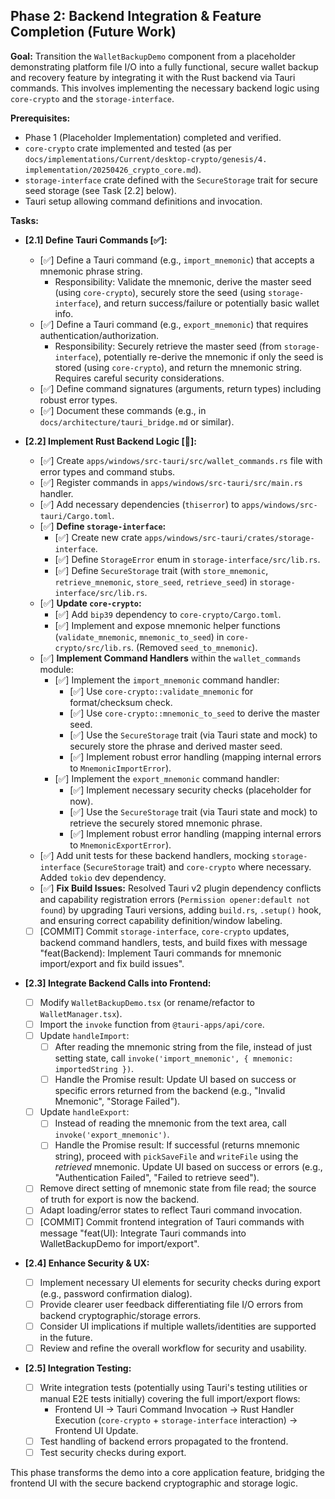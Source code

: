 ## Phase 2: Backend Integration & Feature Completion (Future Work)

**Goal:** Transition the `WalletBackupDemo` component from a placeholder demonstrating platform file I/O into a fully functional, secure wallet backup and recovery feature by integrating it with the Rust backend via Tauri commands. This involves implementing the necessary backend logic using `core-crypto` and the `storage-interface`.

**Prerequisites:**
*   Phase 1 (Placeholder Implementation) completed and verified.
*   `core-crypto` crate implemented and tested (as per `docs/implementations/Current/desktop-crypto/genesis/4. implementation/20250426_crypto_core.md`).
*   `storage-interface` crate defined with the `SecureStorage` trait for secure seed storage (see Task [2.2] below).
*   Tauri setup allowing command definitions and invocation.

**Tasks:**

*   **[2.1] Define Tauri Commands [✅]:**
    *   [✅] Define a Tauri command (e.g., `import_mnemonic`) that accepts a mnemonic phrase string.
        *   Responsibility: Validate the mnemonic, derive the master seed (using `core-crypto`), securely store the seed (using `storage-interface`), and return success/failure or potentially basic wallet info.
    *   [✅] Define a Tauri command (e.g., `export_mnemonic`) that requires authentication/authorization.
        *   Responsibility: Securely retrieve the master seed (from `storage-interface`), potentially re-derive the mnemonic if only the seed is stored (using `core-crypto`), and return the mnemonic string. Requires careful security considerations.
    *   [✅] Define command signatures (arguments, return types) including robust error types.
    *   [✅] Document these commands (e.g., in `docs/architecture/tauri_bridge.md` or similar).

*   **[2.2] Implement Rust Backend Logic [🚧]:**
    *   [✅] Create `apps/windows/src-tauri/src/wallet_commands.rs` file with error types and command stubs.
    *   [✅] Register commands in `apps/windows/src-tauri/src/main.rs` handler.
    *   [✅] Add necessary dependencies (`thiserror`) to `apps/windows/src-tauri/Cargo.toml`.
    *   [✅] **Define `storage-interface`:**
        *   [✅] Create new crate `apps/windows/src-tauri/crates/storage-interface`.
        *   [✅] Define `StorageError` enum in `storage-interface/src/lib.rs`.
        *   [✅] Define `SecureStorage` trait (with `store_mnemonic`, `retrieve_mnemonic`, `store_seed`, `retrieve_seed`) in `storage-interface/src/lib.rs`.
    *   [✅] **Update `core-crypto`:**
        *   [✅] Add `bip39` dependency to `core-crypto/Cargo.toml`.
        *   [✅] Implement and expose mnemonic helper functions (`validate_mnemonic`, `mnemonic_to_seed`) in `core-crypto/src/lib.rs`. (Removed `seed_to_mnemonic`).
    *   [✅] **Implement Command Handlers** within the `wallet_commands` module:
        *   [✅] Implement the `import_mnemonic` command handler:
            *   [✅] Use `core-crypto::validate_mnemonic` for format/checksum check.
            *   [✅] Use `core-crypto::mnemonic_to_seed` to derive the master seed.
            *   [✅] Use the `SecureStorage` trait (via Tauri state and mock) to securely store the phrase and derived master seed.
            *   [✅] Implement robust error handling (mapping internal errors to `MnemonicImportError`).
        *   [✅] Implement the `export_mnemonic` command handler:
            *   [✅] Implement necessary security checks (placeholder for now).
            *   [✅] Use the `SecureStorage` trait (via Tauri state and mock) to retrieve the securely stored mnemonic phrase.
            *   [✅] Implement robust error handling (mapping internal errors to `MnemonicExportError`).
    *   [✅] Add unit tests for these backend handlers, mocking `storage-interface` (`SecureStorage` trait) and `core-crypto` where necessary. Added `tokio` dev dependency.
    *   [✅] **Fix Build Issues:** Resolved Tauri v2 plugin dependency conflicts and capability registration errors (`Permission opener:default not found`) by upgrading Tauri versions, adding `build.rs`, `.setup()` hook, and ensuring correct capability definition/window labeling.
    *   [ ] [COMMIT] Commit `storage-interface`, `core-crypto` updates, backend command handlers, tests, and build fixes with message "feat(Backend): Implement Tauri commands for mnemonic import/export and fix build issues".

*   **[2.3] Integrate Backend Calls into Frontend:**
    *   [ ] Modify `WalletBackupDemo.tsx` (or rename/refactor to `WalletManager.tsx`).
    *   [ ] Import the `invoke` function from `@tauri-apps/api/core`.
    *   [ ] Update `handleImport`:
        *   [ ] After reading the mnemonic string from the file, instead of just setting state, call `invoke('import_mnemonic', { mnemonic: importedString })`.
        *   [ ] Handle the Promise result: Update UI based on success or specific errors returned from the backend (e.g., "Invalid Mnemonic", "Storage Failed").
    *   [ ] Update `handleExport`:
        *   [ ] Instead of reading the mnemonic from the text area, call `invoke('export_mnemonic')`.
        *   [ ] Handle the Promise result: If successful (returns mnemonic string), proceed with `pickSaveFile` and `writeFile` using the *retrieved* mnemonic. Update UI based on success or errors (e.g., "Authentication Failed", "Failed to retrieve seed").
    *   [ ] Remove direct setting of mnemonic state from file read; the source of truth for export is now the backend.
    *   [ ] Adapt loading/error states to reflect Tauri command invocation.
    *   [ ] [COMMIT] Commit frontend integration of Tauri commands with message "feat(UI): Integrate Tauri commands into WalletBackupDemo for import/export".

*   **[2.4] Enhance Security & UX:**
    *   [ ] Implement necessary UI elements for security checks during export (e.g., password confirmation dialog).
    *   [ ] Provide clearer user feedback differentiating file I/O errors from backend cryptographic/storage errors.
    *   [ ] Consider UI implications if multiple wallets/identities are supported in the future.
    *   [ ] Review and refine the overall workflow for security and usability.

*   **[2.5] Integration Testing:**
    *   [ ] Write integration tests (potentially using Tauri's testing utilities or manual E2E tests initially) covering the full import/export flows:
        *   Frontend UI -> Tauri Command Invocation -> Rust Handler Execution (`core-crypto` + `storage-interface` interaction) -> Frontend UI Update.
    *   [ ] Test handling of backend errors propagated to the frontend.
    *   [ ] Test security checks during export.

This phase transforms the demo into a core application feature, bridging the frontend UI with the secure backend cryptographic and storage logic. 